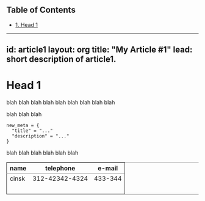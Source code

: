 <div id="table-of-contents">
<h2>Table of Contents</h2>
<div id="text-table-of-contents">
<ul>
<li><a href="#sec-1">1. Head 1</a></li>
</ul>
</div>
</div>


---
id: article1
layout: org
title: "My Article #1"
lead: short description of article1.
---

# Head 1

blah blah blah
blah blah blah
blah blah blah

blah blah blah

    new_meta = {
      "title" = "..."
      "description" = "..."
    }

blah blah blah
blah blah blah

<table border="2" cellspacing="0" cellpadding="6" rules="groups" frame="hsides">


<colgroup>
<col  class="left" />

<col  class="right" />

<col  class="right" />
</colgroup>
<thead>
<tr>
<th scope="col" class="left">name</th>
<th scope="col" class="right">telephone</th>
<th scope="col" class="right">e-mail</th>
</tr>
</thead>

<tbody>
<tr>
<td class="left">cinsk</td>
<td class="right">312-42342-4324</td>
<td class="right">433-344</td>
</tr>


<tr>
<td class="left">&#xa0;</td>
<td class="right">&#xa0;</td>
<td class="right">&#xa0;</td>
</tr>
</tbody>
</table>
